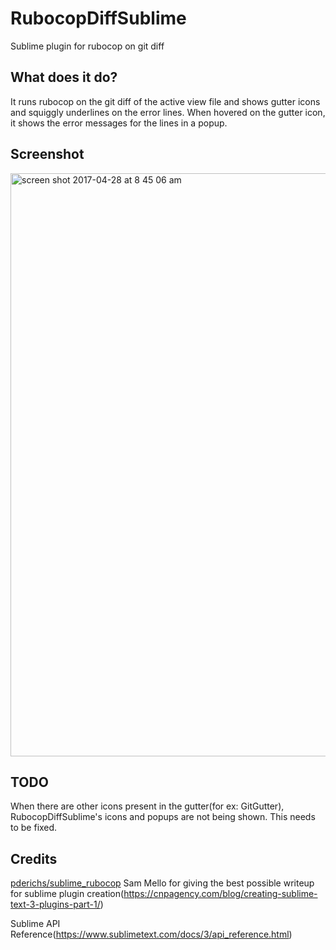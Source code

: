 # RubocopDiffSublime
Sublime plugin for rubocop on git diff

## What does it do?

It runs rubocop on the git diff of the active view file and shows gutter icons and squiggly underlines on the error lines. 
When hovered on the gutter icon, it shows the error messages for the lines in a popup. 

## Screenshot

<img width="933" alt="screen shot 2017-04-28 at 8 45 06 am" src="https://cloud.githubusercontent.com/assets/389262/25512994/673603f6-2bef-11e7-8f42-5f1d03c5dac6.png">


## TODO

When there are other icons present in the gutter(for ex: GitGutter), RubocopDiffSublime's icons and popups are not being shown. This needs to be fixed. 

## Credits

[pderichs/sublime_rubocop](https://github.com/pderichs/sublime_rubocop)
Sam Mello for giving the best possible writeup for sublime plugin creation(https://cnpagency.com/blog/creating-sublime-text-3-plugins-part-1/)

Sublime API Reference(https://www.sublimetext.com/docs/3/api_reference.html)
